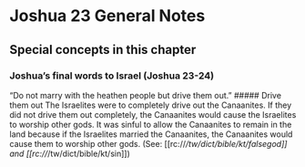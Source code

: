 # Joshua 23 General Notes
## Special concepts in this chapter

### Joshua’s final words to Israel (Joshua 23-24)

“Do not marry with the heathen people but drive them out.” ##### Drive them out
The Israelites were to completely drive out the Canaanites. If they did not drive them out completely, the Canaanites would cause the Israelites to worship other gods. It was sinful to allow the Canaanites to remain in the land because if the Israelites married the Canaanites, the Canaanites would cause them to worship other gods. (See: [[rc://*/tw/dict/bible/kt/falsegod]] and [[rc://*/tw/dict/bible/kt/sin]])